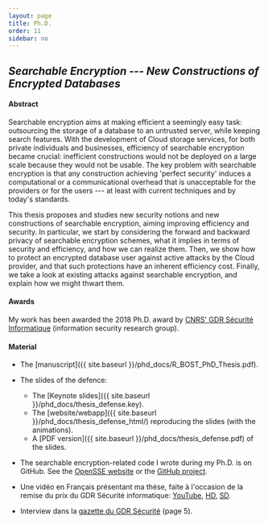 ```yaml
---
layout: page
title: Ph.D.
order: 11
sidebar: no
---
```


## *Searchable Encryption --- New Constructions of Encrypted Databases*

#### Abstract

Searchable encryption aims at making efficient a seemingly easy task: outsourcing the storage of a database to an untrusted server, while keeping search features. With the development of Cloud storage services, for both private individuals and businesses, efficiency of searchable encryption became crucial: inefficient constructions would not be deployed on a large scale because they would not be usable. The key problem with searchable encryption is that any construction achieving 'perfect security' induces a computational or a communicational overhead that is unacceptable for the providers or for the users --- at least with current techniques and by today's standards.

This thesis proposes and studies new security notions and new constructions of searchable encryption, aiming improving efficiency and security. In particular, we start by considering the forward and backward privacy of searchable encryption schemes, what it implies in terms of security and efficiency, and how we can realize them. Then, we show how to protect an encrypted database user against active attacks by the Cloud provider, and that such protections have an inherent efficiency cost. Finally, we take a look at existing attacks against searchable encryption, and explain how we might thwart them.

#### Awards

My work has been awarded the 2018 Ph.D. award by [CNRS' GDR Sécurité Informatique](https://gdr-securite.irisa.fr/) (information security research group).

#### Material

* The [manuscript]({{ site.baseurl }}/phd_docs/R_BOST_PhD_Thesis.pdf).

* The slides of the defence:
    * The [Keynote slides]({{ site.baseurl }}/phd_docs/thesis_defense.key).
    * The [website/webapp]({{ site.baseurl }}/phd_docs/thesis_defense_html/) reproducing the slides (with the animations).
    * A [PDF version]({{ site.baseurl }}/phd_docs/thesis_defense.pdf) of the slides.

* The searchable encryption-related code I wrote during my Ph.D. is on GitHub. See the [OpenSSE website](https://opensse.github.io) or the [GitHub project](https://github.com/OpenSSE).

* Une vidéo en Français présentant ma thése, faite à l'occasion de la remise du prix du GDR Sécurité informatique: [YouTube](https://www.youtube.com/watch?v=sQFTjO23ECA), [HD](http://raphael.bost.fyi/share/Film_these.mp4), [SD](http://raphael.bost.fyi/share/Film_these_small.mp4).

* Interview dans la [gazette du GDR Sécurité](<https://gdr-securite.irisa.fr/wp-content/uploads/Gazette_Securite_03.pdf>
) (page 5).